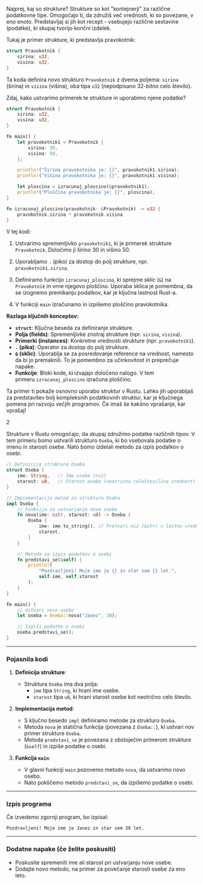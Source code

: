 Najprej, kaj so strukture? Strukture so kot "kontejnerji" za različne podatkovne tipe. Omogočajo ti, da združiš več vrednosti, ki so povezane, v eno enoto. Predstavljaj si jih kot recept - vsebujejo različne sestavine (podatke), ki skupaj tvorijo končni izdelek.

Tukaj je primer strukture, ki predstavlja pravokotnik:

```rust
struct Pravokotnik {
    sirina: u32,
    visina: u32,
}
```

Ta koda definira novo strukturo `Pravokotnik` z dvema poljema: `sirina` (širina) in `visina` (višina), oba tipa `u32` (nepodpisano 32-bitno celo število).

Zdaj, kako ustvarimo primerek te strukture in uporabimo njene podatke?

```rust
struct Pravokotnik {
    sirina: u32,
    visina: u32,
}

fn main() {
    let pravokotnik1 = Pravokotnik {
        sirina: 30,
        visina: 50,
    };

    println!("Širina pravokotnika je: {}", pravokotnik1.sirina);
    println!("Višina pravokotnika je: {}", pravokotnik1.visina);

    let ploscina = izracunaj_ploscino(&pravokotnik1);
    println!("Ploščina pravokotnika je: {}", ploscina);
}

fn izracunaj_ploscino(pravokotnik: &Pravokotnik) -> u32 {
    pravokotnik.sirina * pravokotnik.visina
}
```

V tej kodi:

1. Ustvarimo spremenljivko `pravokotnik1`, ki je primerek strukture `Pravokotnik`. Določimo ji širino 30 in višino 50.
    
2. Uporabljamo `.` (piko) za dostop do polj strukture, npr. `pravokotnik1.sirina`.
    
3. Definiramo funkcijo `izracunaj_ploscino`, ki sprejme _sklic_ (`&`) na `Pravokotnik` in vrne njegovo ploščino. Uporaba sklica je pomembna, da se izognemo premikanju podatkov, kar je ključna lastnost Rust-a.
    
4. V funkciji `main` izračunamo in izpišemo ploščino pravokotnika.
    

**Razlaga ključnih konceptov:**

- **`struct`**: Ključna beseda za definiranje strukture.
- **Polja (fields)**: Spremenljivke znotraj strukture (npr. `sirina`, `visina`).
- **Primerki (instances)**: Konkretne vrednosti strukture (npr. `pravokotnik1`).
- **`.` (pika)**: Operator za dostop do polj strukture.
- **`&` (sklic)**: Uporablja se za posredovanje reference na vrednost, namesto da bi jo premaknili. To je pomembno za učinkovitost in preprečuje napake.
- **Funkcije**: Bloki kode, ki izvajajo določeno nalogo. V tem primeru `izracunaj_ploscino` izračuna ploščino.

Ta primer ti pokaže osnovno uporabo struktur v Rustu. Lahko jih uporabljaš za predstavitev bolj kompleksnih podatkovnih struktur, kar je ključnega pomena pri razvoju večjih programov. Če imaš še kakšno vprašanje, kar vprašaj!


 2

Strukture v Rustu omogočajo, da skupaj združimo podatke različnih tipov. V tem primeru bomo ustvarili strukturo `Oseba`, ki bo vsebovala podatke o imenu in starosti osebe. Nato bomo izdelali metodo za izpis podatkov o osebi.

```rust
// Definicija strukture Oseba
struct Oseba {
    ime: String,   // Ime osebe (niz)
    starost: u8,   // Starost osebe (neotricna celoštevilčna vrednost)
}

// Implementacija metod za strukturo Oseba
impl Oseba {
    // Funkcija za ustvarjanje nove osebe
    fn nova(ime: &str, starost: u8) -> Oseba {
        Oseba {
            ime: ime.to_string(), // Pretvori niz (&str) v lastno vrednost (String)
            starost,
        }
    }

    // Metoda za izpis podatkov o osebi
    fn predstavi_se(&self) {
        println!(
            "Pozdravljeni! Moje ime je {} in star sem {} let.",
            self.ime, self.starost
        );
    }
}

fn main() {
    // Ustvari novo osebo
    let oseba = Oseba::nova("Janez", 30);

    // Izpiši podatke o osebi
    oseba.predstavi_se();
}
```

---

### Pojasnila kodi

1. **Definicija strukture**:
   - Struktura `Oseba` ima dva polja:
     - `ime` tipa `String`, ki hrani ime osebe.
     - `starost` tipa `u8`, ki hrani starost osebe kot neotrično celo število.

2. **Implementacija metod**:
   - S ključno besedo `impl` definiramo metode za strukturo `Oseba`.
   - Metoda `nova` je statična funkcija (povezana z `Oseba::`), ki ustvari nov primer strukture `Oseba`.
   - Metoda `predstavi_se` je povezana z obstoječim primerom strukture (`&self`) in izpiše podatke o osebi.

3. **Funkcija `main`**:
   - V glavni funkciji `main` pozovemo metodo `nova`, da ustvarimo novo osebo.
   - Nato pokličemo metodo `predstavi_se`, da izpišemo podatke o osebi.

---

### Izpis programa

Če izvedemo zgornji program, bo izpisal:

```
Pozdravljeni! Moje ime je Janez in star sem 30 let.
```

---

### Dodatne napake (če želite poskusiti)

- Poskusite spremeniti ime ali starost pri ustvarjanju nove osebe.
- Dodajte novo metodo, na primer za povečanje starosti osebe za eno leto.

